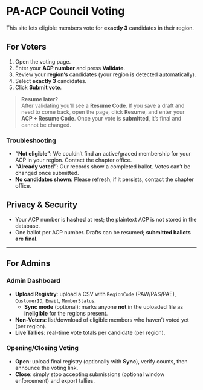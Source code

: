 # PA-ACP Council Voting

This site lets eligible members vote for **exactly 3** candidates in their region.

## For Voters
1. Open the voting page.
2. Enter your **ACP number** and press **Validate**.
3. Review your **region’s** candidates (your region is detected automatically).
4. Select **exactly 3** candidates.
5. Click **Submit vote**.

> **Resume later?**  
> After validating you’ll see a **Resume Code**. If you save a draft and need to come back, open the page, click **Resume**, and enter your **ACP + Resume Code**. Once your vote is **submitted**, it’s final and cannot be changed.

### Troubleshooting
- **“Not eligible”**: We couldn’t find an active/graced membership for your ACP in your region. Contact the chapter office.
- **“Already voted”**: Our records show a completed ballot. Votes can’t be changed once submitted.
- **No candidates shown**: Please refresh; if it persists, contact the chapter office.

## Privacy & Security
- Your ACP number is **hashed** at rest; the plaintext ACP is not stored in the database.
- One ballot per ACP number. Drafts can be resumed; **submitted ballots are final**.

---

## For Admins
### Admin Dashboard
- **Upload Registry**: upload a CSV with `RegionCode` (PAW/PAS/PAE), `CustomerID`, `Email`, `MemberStatus`.
  - **Sync mode** (optional): marks anyone **not** in the uploaded file as **ineligible** for the regions present.
- **Non-Voters**: list/download of eligible members who haven’t voted yet (per region).
- **Live Tallies**: real-time vote totals per candidate (per region).

### Opening/Closing Voting
- **Open**: upload final registry (optionally with **Sync**), verify counts, then announce the voting link.
- **Close**: simply stop accepting submissions (optional window enforcement) and export tallies.

